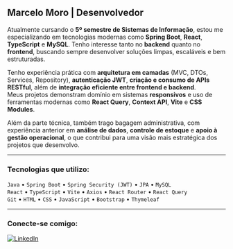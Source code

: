 ##  Marcelo Moro | Desenvolvedor 

Atualmente cursando o **5º semestre de Sistemas de Informação**, estou me especializando em tecnologias modernas como **Spring Boot**, **React**, **TypeScript** e **MySQL**. Tenho interesse tanto no **backend** quanto no **frontend**, buscando sempre desenvolver soluções limpas, escaláveis e bem estruturadas.

Tenho experiência prática com **arquitetura em camadas** (MVC, DTOs, Services, Repository), **autenticação JWT**, **criação e consumo de APIs RESTful**, além de **integração eficiente entre frontend e backend**.  
Meus projetos demonstram domínio em sistemas **responsivos** e uso de ferramentas modernas como **React Query**, **Context API**, **Vite** e **CSS Modules**.

Além da parte técnica, também trago bagagem administrativa, com experiência anterior em **análise de dados**, **controle de estoque** e **apoio à gestão operacional**, o que contribui para uma visão mais estratégica dos projetos que desenvolvo.

---

### Tecnologias que utilizo:
`Java` • `Spring Boot` • `Spring Security (JWT)` • `JPA` • `MySQL`  
`React` • `TypeScript` • `Vite` • `Axios` • `React Router` • `React Query`  
`Git` • `HTML` • `CSS` • `JavaScript` • `Bootstrap` • `Thymeleaf`

---

### Conecte-se comigo:
[![LinkedIn](https://img.shields.io/badge/-LinkedIn-0A66C2?style=flat&logo=linkedin&logoColor=white)](https://www.linkedin.com/in/marcelomoro1/)
